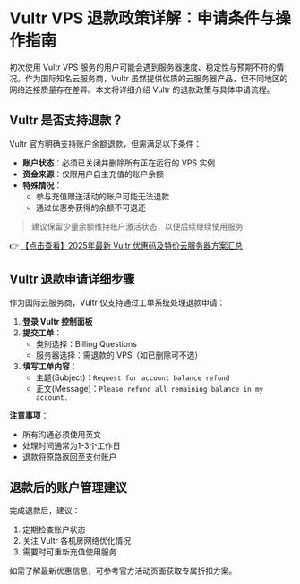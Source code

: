 # Vultr VPS 退款政策详解：申请条件与操作指南

初次使用 Vultr VPS 服务的用户可能会遇到服务器速度、稳定性与预期不符的情况。作为国际知名云服务商，Vultr 虽然提供优质的云服务器产品，但不同地区的网络连接质量存在差异。本文将详细介绍 Vultr 的退款政策与具体申请流程。

## Vultr 是否支持退款？

Vultr 官方明确支持账户余额退款，但需满足以下条件：

- **账户状态**：必须已关闭并删除所有正在运行的 VPS 实例
- **资金来源**：仅限用户自主充值的账户余额
- **特殊情况**：
  - 参与充值赠送活动的账户可能无法退款
  - 通过优惠券获得的余额不可退还

> 建议保留少量余额维持账户激活状态，以便后续继续使用服务

👉 [【点击查看】2025年最新 Vultr 优惠码及特价云服务器方案汇总](https://bit.ly/VuLtr)

## Vultr 退款申请详细步骤

作为国际云服务商，Vultr 仅支持通过工单系统处理退款申请：

1. **登录 Vultr 控制面板**
2. **提交工单**：
   - 类别选择：Billing Questions
   - 服务器选择：需退款的 VPS（如已删除可不选）
3. **填写工单内容**：
   - 主题(Subject)：`Request for account balance refund`
   - 正文(Message)：`Please refund all remaining balance in my account.`

**注意事项**：
- 所有沟通必须使用英文
- 处理时间通常为1-3个工作日
- 退款将原路返回至支付账户

## 退款后的账户管理建议

完成退款后，建议：
1. 定期检查账户状态
2. 关注 Vultr 各机房网络优化情况
3. 需要时可重新充值使用服务

如需了解最新优惠信息，可参考官方活动页面获取专属折扣方案。